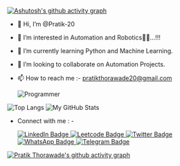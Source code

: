  <img src="https://komarev.com/ghpvc/?username=Pratik-20&style=flat-square&color=blue" alt=""/>

[![Ashutosh's github activity graph](https://github-readme-activity-graph.vercel.app/graph?username=Pratik-20&theme=dracula)](https://github.com/Pratik-20/github-readme-activity-graph)


- 👋 Hi, I’m @Pratik-20
- 👀 I’m interested in Automation and Robotics🤖🤖...!!! 
- 🌱 I’m currently learning Python and Machine Learning. 
- 💞️ I’m looking to collaborate on Automation Projects.
- 📫 How to reach me :- pratikthorawade20@gmail.com
 
    ![Programmer](https://user-images.githubusercontent.com/86850437/215259979-e2c80c69-c066-46ac-8827-5301cbf8e8d3.gif)
 
 ![Top Langs](https://github-readme-stats.vercel.app/api/top-langs/?username=Pratik-20&theme=tokyonight)   ![My GitHub Stats](https://github-readme-stats.vercel.app/api/?username=Pratik-20&count_private=true&theme=tokyonight&showicons=true)
 
 - Connect with me : - 
 
    <div id="badges">
     <a href="https://www.linkedin.com/in/pratik20/">
       <img src="https://img.shields.io/badge/LinkedIn-blue?style=for-the-badge&logo=linkedin&logoColor=white" alt="LinkedIn Badge"/>
     </a>
     <a href="https://leetcode.com/Pratikt20/">
       <img src="https://img.shields.io/badge/Leetcode-red?style=for-the-badge&logo=Leetcode&logoColor=white" alt="Leetcode Badge"/>
     </a>
     <a href="https://twitter.com/pratikthorawad1">
       <img src="https://img.shields.io/badge/Twitter-blue?style=for-the-badge&logo=twitter&logoColor=white" alt="Twitter Badge"/>
     </a>
     <a href="https://WhatsApp.com/pratikthorawad1">
        <img src="https://img.shields.io/badge/WhatsApp-blue?style=for-the-badge&logo=WhatsApp&logoColor=white" alt="WhatsApp Badge"/>
     </a>
     <a href="https://Telegram.com/pratikthorawad1">                                                                                                         <img src="https://img.shields.io/badge/Telegram-blue?style=for-the-badge&logo=Telegram&logoColor=white" alt="Telegram Badge"/>
     </a>
   </div>

[![Pratik Thorawade's github activity graph](https://github-readme-activity-graph.cyclic.app/graph?username=Pratik-20&theme=dracula)](https://github.com/ashutosh00710/github-readme-activity-graph)
